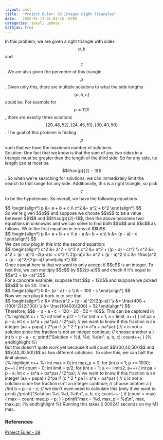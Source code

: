 ```yaml
---
layout: post
title:  "Project Euler: 39 Integer Right Triangles"
date:   2025-01-17 01:01:36 -0700
categories: jekyll update
mathjax: true
---
```

In this problem, we are given a right triangle with sides $$a, b$$ and $$c$$. We are also given the perimeter of this triangle $$p$$. Given only this, there are multiple solutions to what the side lengths $$\{a,b,c\}$$ could be. For example for $$p = 120$$, there are exactly three solutions $$\{20,48,52\},\{24,45,51\},\{30,40,50\}$$. The goal of this problem is finding $$p$$ such that we have the maximum number of solutions.
<br>
Solution: One fact that we know is that the sum of any two sides in a triangle must be greater than the length of the third side. So for any side, its length can at most be $$\frac{p}{2} - 1$$. So when we're searching for solutions, we can immediately limit the search to that range for any side. Additionally, this is a right triangle, so pick $$c$$ to be the hypotenuse. So overall, we have the following equations
<div>
	$$
	\begin{align*}
	 p &= a + b + c \\
	 c^2 &= a^2 + b^2
	\end{align*}
	$$
</div>
So we're given $$p$$ and suppose we choose $$a$$ to be a value between $$1$$ and $$\frac{p}{2}-1$$, then the above becomes two equations in unknowns and we can solve to find both $$b$$ and $$c$$ as follows. Write the first equation in terms of $$b$$:
<div>
	$$
	\begin{align*}
     p &= a + b + c \\
	 p - a &= b + c \\
	 b &= (p - a) - c
	\end{align*}
	$$
</div>
We can now plug in this into the second equation:
<div>
	$$
	\begin{align*}
     c^2 &= a^2 + b^2 \\
     c^2 &= a^2 + ((p - a) - c)^2 \\
     c^2 &= a^2 + (p - a)^2 -2(p-a)c + c^2 \\
     2(p-a)c &= a^2 + (p - a)^2 \\
	 c &= \frac{a^2 + (p - a)^2}{2(p-a)}
	\end{align*}
	$$
</div>
Once caveat here is that we want to only accept if $$c$$ is an integer. To test this, we can multiply $$c$$ by $$2(p-a)$$ and check if it's equal to $$a^2 + (p - a)^2$$. 
<br>
For a concrete example, suppose that $$p = 120$$ and suppose we picked $$a$$ to be 20. Then
<div>
	$$
	\begin{align*}
	 b &= (p - a) - c \\
	 & = 100 - c
	\end{align*}
	$$
</div>
Now we can plug it back in to see that
<div>
	$$
	\begin{align*}
	 c &= \frac{a^2 + (p - a)^2}{2(p-a)} \\
	 &= \frac{400 + (100)^2}{2(100)} \\
	 &= \frac{10400}{200} = 52
	\end{align*}
	$$
</div>
Therefore, $$b = p - a - c = 120 - 20 - 52 = 48$$. This can be captured in
<!------------------------------------------------------------------------------------>
{% highlight c++ %}
int limit = p/2 - 1;
for (int a = 1; a < limit; a++) {
    int pa = p - a;
    int c = (a*a + pa*pa) / (2*pa);
    // we want to know if this fraction is an integer (aa + papa) / 2*pa
    if (c * 2 * pa != a*a + pa*pa) {
        // c is not a solution since the fraction is not an integer
        continue; // choose another a
    }
    int b = p - a - c;
    printf("Solution = %d, %d, %d\n", a, b, c);
    count++;
}
{% endhighlight %}
<br>
But this doesn't quite work yet because it will count $$\{30,40,50\}$$ and $$\{40,30,50\}$$ as two different solutions. To solve this, we can half the limit above.
<br>
<!------------------------------------------------------------------------------------>
{% highlight c++ %}
int max = 0;
int max_p = 0;
for (int p = 1; p <= 1000; p++) {
    int count = 0;
    int limit = p/2;
    for (int a = 1; a <= limit/2; a++) {
        int pa = p - a;
        int c = (a*a + pa*pa) / (2*pa);
        // we want to know if this fraction is an integer (aa + papa) / 2*pa
        if (c * 2 * pa != a*a + pa*pa) {
            // c is not a solution since the fraction isn't an integer
            continue; // choose another a
        }
        //int b = p - a - c; // we don't even need to calculate this (only if we want to print)
        //printf("Solution %d, %d, %d\n", a, b, c);
        count++;
    }
    if (count > max) {
        max = count;
        max_p = p;
    }
}
printf("max = %d, max_p = %d\n", max, max_p);
{% endhighlight %}
Running this takes 0.000241 seconds on my M1 mac.
<!------------------------------------------------------------------------------------>
<br>
<!------------------------------------------------------------------------------------>
<h3>References</h3>
<a href="https://projecteuler.net/problem=39">Project Euler - 39</a>
<br>

